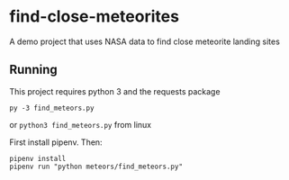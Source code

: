 # find-close-meteorites
A demo project that uses NASA data to find close meteorite landing sites


## Running

This project requires python 3 and the requests package

`py -3 find_meteors.py`

or `python3 find_meteors.py` from linux

First install pipenv. Then:

```
pipenv install
pipenv run "python meteors/find_meteors.py"
```
